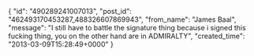  {
   "id": "490289241007013",
   "post_id": "462493170453287_488326607869943",
   "from_name": "James Baal",
   "message": "I still have to battle the signature thing because i signed this fucking thing, you on the other hand are in ADMIRALTY",
   "created_time": "2013-03-09T15:28:49+0000"
 }
